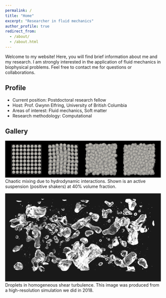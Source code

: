 ```yaml
---
permalink: /
title: "Home"
excerpt: "Researcher in fluid mechanics"
author_profile: true
redirect_from:
  - /about/
  - /about.html
---
```


Welcome to my website!
Here, you will find brief information about me and my research.
I am strongly interested in the application of fluid mechanics in biophysical problems.
Feel free to contact me for questions or collaborations.

## Profile

* Current position: Postdoctoral research fellow
* Host: Prof. Gwynn Elfring, University of British Columbia
* Areas of interest: Fluid mechanics, Soft matter
* Research methodology: Computational


## Gallery

![squirmers](images/phi40-lattice-rand-ori.png "Squirmers")
Chaotic mixing due to hydrodynamic interactions.
Shown is an active suspension (positive shakers) at 40% volume fraction.

![droplets](images/cover_pic.png "Droplets")
Droplets in homogeneous shear turbulence.
This image was produced from a high-resolution simulation we did in 2018.

